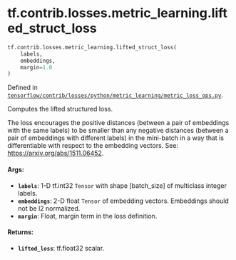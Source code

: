 <div itemscope itemtype="http://developers.google.com/ReferenceObject">
<meta itemprop="name" content="tf.contrib.losses.metric_learning.lifted_struct_loss" />
<meta itemprop="path" content="Stable" />
</div>

# tf.contrib.losses.metric_learning.lifted_struct_loss

``` python
tf.contrib.losses.metric_learning.lifted_struct_loss(
    labels,
    embeddings,
    margin=1.0
)
```



Defined in [`tensorflow/contrib/losses/python/metric_learning/metric_loss_ops.py`](/code/stable/tensorflow/contrib/losses/python/metric_learning/metric_loss_ops.py).

Computes the lifted structured loss.

The loss encourages the positive distances (between a pair of embeddings
with the same labels) to be smaller than any negative distances (between a
pair of embeddings with different labels) in the mini-batch in a way
that is differentiable with respect to the embedding vectors.
See: https://arxiv.org/abs/1511.06452.

#### Args:

* <b>`labels`</b>: 1-D tf.int32 `Tensor` with shape [batch_size] of
    multiclass integer labels.
* <b>`embeddings`</b>: 2-D float `Tensor` of embedding vectors. Embeddings should not
    be l2 normalized.
* <b>`margin`</b>: Float, margin term in the loss definition.


#### Returns:

* <b>`lifted_loss`</b>: tf.float32 scalar.